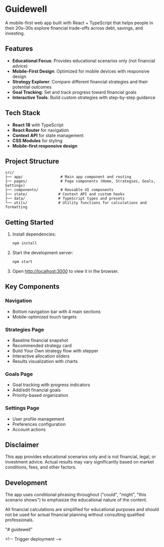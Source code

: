 # Guidewell
<!-- Trigger deployment -->

A mobile-first web app built with React + TypeScript that helps people in their 20s–30s explore financial trade-offs across debt, savings, and investing.

## Features

- **Educational Focus**: Provides educational scenarios only (not financial advice)
- **Mobile-First Design**: Optimized for mobile devices with responsive design
- **Strategy Explorer**: Compare different financial strategies and their potential outcomes
- **Goal Tracking**: Set and track progress toward financial goals
- **Interactive Tools**: Build custom strategies with step-by-step guidance

## Tech Stack

- **React 18** with TypeScript
- **React Router** for navigation
- **Context API** for state management
- **CSS Modules** for styling
- **Mobile-first responsive design**

## Project Structure

```
src/
├── app/                 # Main app component and routing
├── pages/               # Page components (Home, Strategies, Goals, Settings)
├── components/          # Reusable UI components
├── state/              # Context API and custom hooks
├── data/               # TypeScript types and presets
└── utils/              # Utility functions for calculations and formatting
```

## Getting Started

1. Install dependencies:
   ```bash
   npm install
   ```

2. Start the development server:
   ```bash
   npm start
   ```

3. Open [http://localhost:3000](http://localhost:3000) to view it in the browser.

## Key Components

### Navigation
- Bottom navigation bar with 4 main sections
- Mobile-optimized touch targets

### Strategies Page
- Baseline financial snapshot
- Recommended strategy card
- Build Your Own strategy flow with stepper
- Interactive allocation sliders
- Results visualization with charts

### Goals Page
- Goal tracking with progress indicators
- Add/edit financial goals
- Priority-based organization

### Settings Page
- User profile management
- Preferences configuration
- Account actions

## Disclaimer

This app provides educational scenarios only and is not financial, legal, or investment advice. Actual results may vary significantly based on market conditions, fees, and other factors.

## Development

The app uses conditional phrasing throughout ("could", "might", "this scenario shows") to emphasize the educational nature of the content.

All financial calculations are simplified for educational purposes and should not be used for actual financial planning without consulting qualified professionals.


"# guidewell" 












< ! - -   T r i g g e r   d e p l o y m e n t   - - >  
 